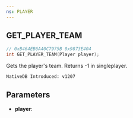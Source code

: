 ```yaml
---
ns: PLAYER
---
```

## GET_PLAYER_TEAM

```c
// 0xB464EB6A40C7975B 0x9873E404
int GET_PLAYER_TEAM(Player player);
```

Gets the player's team.
Returns -1 in singleplayer.

```
NativeDB Introduced: v1207
```

## Parameters
* **player**:
